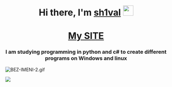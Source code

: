 <h1 align="center">Hi there, I'm <a href="https://coffiko.github.io/" target="_blank">sh1val</a> 
<img src="https://github.com/blackcater/blackcater/raw/main/images/Hi.gif" height="32"/></h1>
<h1 align="center">
<a align="center" href="https://sh1valinc.github.io/" target="_blank">My SITE</a> 
 
<h3 align="center">I am studying programming in python and c# to create different programs on Windows and linux</h3>
 
 




<img src="https://im.wampi.ru/2023/04/22/BEZ-IMENI-2.gif" alt="BEZ-IMENI-2.gif" border="0">


![](https://komarev.com/ghpvc/?username=sh1valinc&style=for-the-badge&color=ff69b4)
<!-- Place this tag where you want the button to render. -->

 
 
 
